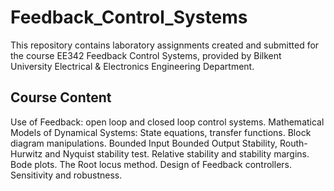 # Feedback_Control_Systems
This repository contains laboratory assignments created and submitted for the course EE342 Feedback Control Systems, provided by Bilkent University Electrical & Electronics Engineering Department.

## Course Content
Use of Feedback: open loop and closed loop control systems. Mathematical Models of Dynamical Systems: State equations, transfer functions. Block diagram manipulations. Bounded Input Bounded Output Stability, Routh-Hurwitz and Nyquist stability test. Relative stability and stability margins. Bode plots. The Root locus method. Design of Feedback controllers. Sensitivity and robustness.
